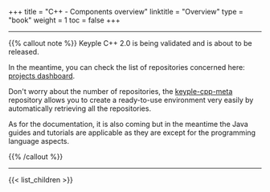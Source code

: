 +++
title = "C++ - Components overview"
linktitle = "Overview"
type = "book"
weight = 1
toc = false
+++

---
{{% callout note %}} Keyple C++ 2.0 is being validated and is about to be released. 

In the meantime, you can check the list of repositories concerned here: [projects dashboard](projects-dashboard/).

Don't worry about the number of repositories, the [keyple-cpp-meta](https://github.com/eclipse/keyple-cpp-meta) repository allows you to create a ready-to-use environment very easily by automatically retrieving all the repositories.

As for the documentation, it is also coming but in the meantime the Java guides and tutorials are applicable as they are except for the programming language aspects. 

{{% /callout %}}

---
{{< list_children >}}